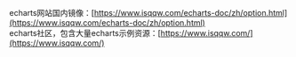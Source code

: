 
echarts网站国内镜像：[https://www.isqqw.com/echarts-doc/zh/option.html](https://www.isqqw.com/echarts-doc/zh/option.html)  
echarts社区，包含大量echarts示例资源：[https://www.isqqw.com/](https://www.isqqw.com/)




